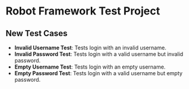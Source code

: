# Robot Framework Test Project

## New Test Cases
- **Invalid Username Test**: Tests login with an invalid username.
- **Invalid Password Test**: Tests login with a valid username but invalid password.
- **Empty Username Test**: Tests login with an empty username.
- **Empty Password Test**: Tests login with a valid username but empty password.